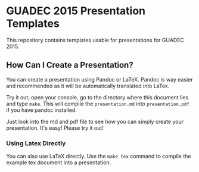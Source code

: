# GUADEC 2015 Presentation Templates

This repository contains templates usable for presentations for GUADEC 2015.

## How Can I Create a Presentation?

You can create a presentation using Pandoc or LaTeX. Pandoc is way easier and
recommended as it will be automatically translated into LaTex.

Try it out; open your console, go to the directory where this document lies and
type `make`. This will compile the `presentation.md` into `presentation.pdf` if
you have pandoc installed.

Just look into the md and pdf file to see how you can simply create your
presentation. It's easy! Please try it out!

### Using Latex Directly

You can also use LaTeX directly. Use the `make tex` command to compile the
example tex document into a presentation.
